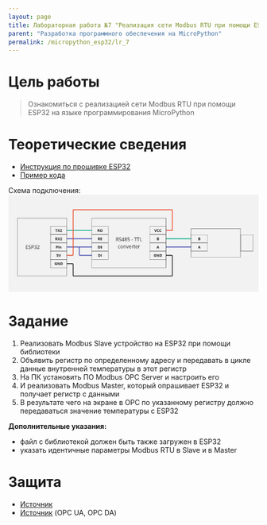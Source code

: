 ```yaml
---
layout: page
title: Лабораторная работа №7 "Реализация сети Modbus RTU при помощи ESP32"
parent: "Разработка программного обеспечения на MicroPython"
permalink: /micropython_esp32/lr_7
---
```



# Цель работы
> Ознакомиться с реализацией сети Modbus RTU при помощи ESP32 на языке программирования MicroPython

# Теоретические сведения
* [Инструкция по прошивке ESP32](../../docs/firmware.md)
* [Пример кода](../../examples/example_7.md)

Схема подключения:
![](../../static/RS485.jpg)

# Задание
1. Реализовать Modbus Slave устройство на ESP32 при помощи библиотеки
2. Объявить регистр по определенному адресу и передавать в цикле данные внутренней температуры в этот регистр
3. На ПК установить ПО Modbus OPC Server и настроить его
4. И реализовать Modbus Master, который опрашивает ESP32 и получает регистр с данными
5. В результате чего на экране в OPC по указанному регистру должно передаваться значение температуры с ESP32

**Дополнительные указания:**
* файл с библиотекой должен быть также загружен в ESP32
* указать идентичные параметры Modbus RTU в Slave и в Master

# Защита
* [Источник](https://habr.com/ru/companies/advantech/articles/450234/)
* [Источник](https://asutp.ru/publikacii/2021/04/29/prosto-o-standartah-opc-da-i-opc-ua/) (OPC UA, OPC DA)

